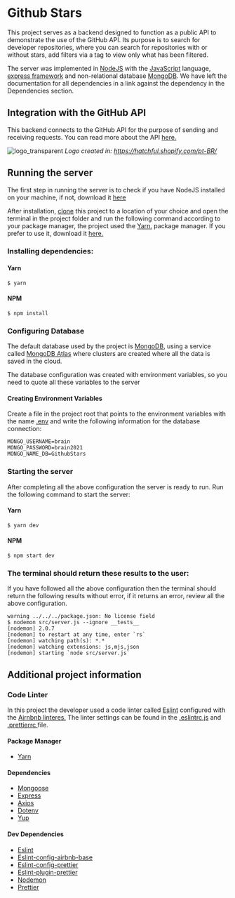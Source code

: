 # Github Stars
This project serves as a backend designed to function as a public API to demonstrate the use of the GitHub API. Its purpose is to search for developer repositories, where you can search for repositories with or without stars, add filters via a tag to view only what has been filtered.

The server was implemented in <a href="https://nodejs.org/en/docs/">NodeJS</a> with the <a href="https://developer.mozilla.org/pt-BR/docs/Web/JavaScript">JavaScript</a> language, <a href="https://expressjs.com/en/starter/installing.html"> express framework</a> and non-relational database <a href="https://docs.mongodb.com/">MongoDB</a>. We have left the documentation for all dependencies in a link against the dependency in the Dependencies section.


## Integration with the GitHub API 
This backend connects to the GitHub API for the purpose of sending and receiving requests. You can read more about the API <a href="https://docs.github.com/en/rest">here.</a>


![logo_transparent](https://user-images.githubusercontent.com/56320849/117412467-34b8b580-aeeb-11eb-9448-624322ccc704.png)
<em>Logo created in: https://hatchful.shopify.com/pt-BR/</em>


## Running the server
The first step in running the server is to check if you have NodeJS installed on your machine, if not, download it <a href="https://nodejs.org/en/download/">here</a>

After installation, <a href="https://github.com/brainnco-exs/challenge-barretot">clone</a> this project to a location of your choice and open the terminal in the project folder and run the following command according to your package manager, the project used the <a href="https://classic.yarnpkg.com/lang/en/">Yarn.</a> package manager. If you prefer to use it, download it <a href="https://classic.yarnpkg.com/en/docs/install#debian-stable">here.</a> 


### Installing dependencies:

#### Yarn
```
$ yarn 
```

#### NPM

```
$ npm install
```

### Configuring Database
The default database used by the project is <a href="https://docs.mongodb.com/">MongoDB</a>, using a service called <a href="https://www.mongodb.com/cloud/atlas">MongoDB Atlas</a> where clusters are created where all the data is saved in the cloud.

The database configuration was created with environment variables, so you need to quote all these variables to the server

#### Creating Environment Variables

Create a file in the project root that points to the environment variables with the name <a href="https://www.npmjs.com/package/dotenv">.env</a> and write the following information for the database connection:
```
MONGO_USERNAME=brain
MONGO_PASSWORD=brain2021
MONGO_NAME_DB=GithubStars
```
### Starting the server
After completing all the above configuration the server is ready to run. Run the following command to start the server:
#### Yarn
```
$ yarn dev
```

#### NPM

```
$ npm start dev
```
### The terminal should return these results to the user: 
If you have followed all the above configuration then the terminal should return the following results without error, if it returns an error, review all the above configuration.
```
warning ../../../package.json: No license field
$ nodemon src/server.js --ignore __tests__
[nodemon] 2.0.7
[nodemon] to restart at any time, enter `rs`
[nodemon] watching path(s): *.*
[nodemon] watching extensions: js,mjs,json
[nodemon] starting `node src/server.js`
```


## Additional project information

### Code Linter
In this project the developer used a code linter called <a href="https://www.npmjs.com/package/eslint">Eslint</a> configured with the <a href="https://www.npmjs.com/package/eslint-config-airbnb-base">Airnbnb linteres.</a> The linter settings can be found in the <a href="https://github.com/brainnco-exs/challenge-barretot/blob/master/.eslintrc.js">.eslintrc.js</a> and <a href="https://github.com/brainnco-exs/challenge-barretot/blob/master/.prettierrc">.prettierrc </a>file.

#### Package Manager

 * <a href="https://classic.yarnpkg.com/lang/en/">Yarn</a>  

#### Dependencies

* <a href="https://www.npmjs.com/package/mongoose">Mongoose</a>
* <a href="https://www.npmjs.com/package/express">Express</a>  
* <a href="https://www.npmjs.com/package/axios">Axios</a>  
* <a href="https://www.npmjs.com/package/dotenv">Dotenv</a> 
* <a href="https://www.npmjs.com/package/yup">Yup</a> 


#### Dev Dependencies
* <a href="https://www.npmjs.com/package/eslint">Eslint</a>
* <a href="https://www.npmjs.com/package/eslint-config-airbnb-base">Eslint-config-airbnb-base</a>
* <a href="https://www.npmjs.com/package/eslint-config-prettier">Eslint-config-prettier</a>
* <a href="https://www.npmjs.com/package/eslint-plugin-prettier">Eslint-plugin-prettier</a>
* <a href="https://www.npmjs.com/package/nodemon">Nodemon</a>
* <a href="https://www.npmjs.com/package/prettier">Prettier</a>



